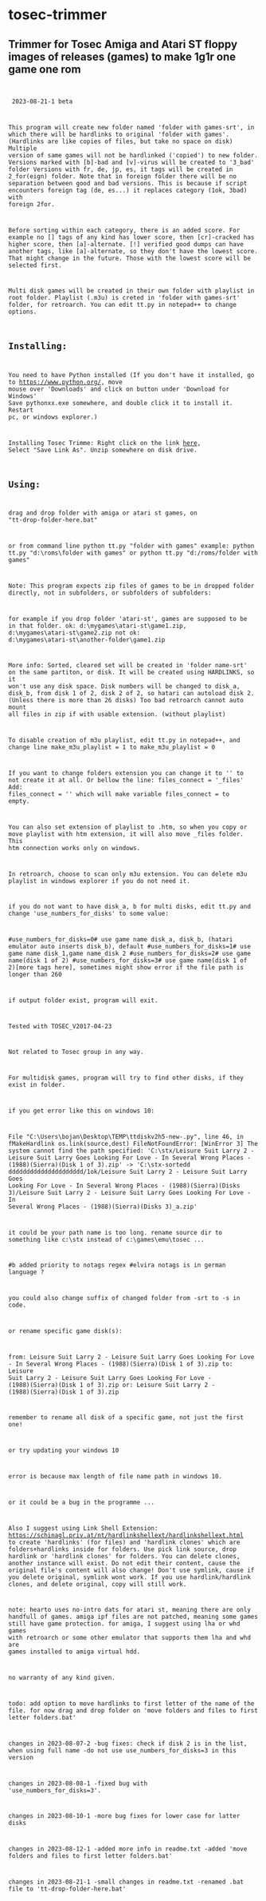 
# tosec-trimmer
## Trimmer for Tosec Amiga and Atari ST floppy images of releases (games) to make 1g1r one game one rom

<code> <pre> 
2023-08-21-1
beta

This program will create new folder named 'folder with games-srt',
in which there will be hardlinks to original 'folder with games'.
(Hardlinks are like copies of files, but take no space on disk)
Multiple version of same games will not be hardlinked ('copied') to new folder.
Versions marked with [b]-bad and [v]-virus will be created to '3_bad' folder
Versions with fr, de, jp, es, it tags will be created in 2_for(eign) folder.
Note that in foreign folder there will be no separation between good and bad versions.
This is because if script encounters foreign tag (de, es...) it replaces category (1ok, 3bad)
with foreign 2for.

Before sorting within each category, there is an added score. For example no [] tags of any kind 
has lower score, then [cr]-cracked has higher score, then [a]-alternate.
[!] verified good dumps can have another tags, like [a]-alternate, so they don't have
the lowest score. That might change in the future.
Those with the lowest score will be selected first.

Multi disk games will be created in their own folder with playlist in root folder.
Playlist (.m3u) is creted in 'folder with games-srt' folder, for retroarch.
You can edit tt.py in notepad++ to change options.

## Installing:
You need to have Python installed
(If you don't have it installed, go to https://www.python.org/, 
move mouse over 'Downloads' and click on button under 'Download for Windows'
Save pythonxx.exe somewhere, and double click it to install it. Restart pc, or windows explorer.)

Installing Tosec Trimme:
Right click on the link [here](https://github.com/dbojan/tosec-trimmer/raw/main/tosec_trimmer.zip), 
Select "Save Link As".
Unzip somewhere on disk drive.

## Using:
drag and drop folder with amiga or atari st games,  on "tt-drop-folder-here.bat"

or from command line
python tt.py "folder with games"
example:
python tt.py "d:\roms\folder with games"
or 
python tt.py "d:/roms/folder with games"

Note: This program expects zip files of games to be in dropped folder directly,
not in subfolders, or subfolders of subfolders:

for example if you drop folder 'atari-st', games are supposed to be in that folder.
ok: d:\mygames\atari-st\game1.zip,  d:\mygames\atari-st\game2.zip
not ok: d:\mygames\atari-st\another-folder\game1.zip


More info:
Sorted, cleared set will be created in 'folder name-srt' on the same partiton, or disk.
It will be created using HARDLINKS, so it won't use any disk space.
Disk numbers will be changed to disk_a, disk_b, from disk 1 of 2, disk 2 of 2, so hatari can autoload
disk 2.
(Unless there is more than 26 disks)
Too bad retroarch cannot auto mount all files in zip if with usable extension. (without playlist)

To disable creation of m3u playlist, edit tt.py in notepad++, and change line
make_m3u_playlist = 1
to 
make_m3u_playlist = 0

If you want to change folders extension you can change it to '' to not create it at all.
Or bellow the line:
files_connect = '_files'
Add:
files_connect = ''
which will make variable files_connect = to empty.

You can also set extension of playlist to .htm, so when you copy or move playlist with htm extension,
it will also move _files folder.
This htm connection works only on windows.

In retroarch, choose to scan only m3u extension.
You can delete m3u playlist in windows explorer if you do not need it.


if you do not want to have disk_a, b for multi disks, edit tt.py and change 'use_numbers_for_disks'
to some value:

#use_numbers_for_disks=0# use game name disk_a, disk_b, (hatari emulator auto inserts disk_b), default
#use_numbers_for_disks=1# use game name disk_1,game name_disk 2
#use_numbers_for_disks=2# use game name(disk 1 of 2)
#use_numbers_for_disks=3# use game name(disk 1 of 2)[more tags here], sometimes might show error if the file path is longer than 260


if output folder exist, program will exit.


Tested with TOSEC_V2017-04-23


Not related to Tosec group in any way.

For multidisk games, program will try to find other disks, if they exist in folder.


if you get error like this on windows 10:

  File "C:\Users\bojan\Desktop\TEMP\ttdiskv2h5-new-.py", line 46, in fMakeHardlink
    os.link(source,dest)
FileNotFoundError: [WinError 3] The system cannot find the path specified: 'C:\\stx/Leisure Suit Larry 2 - Leisure Suit Larry Goes Looking For Love - In Several Wrong Places - (1988)(Sierra)(Disk 1 of 3).zip' -> 'C:\\stx-sortedd  ddddddddddddddddddddd/1ok/Leisure Suit Larry 2 - Leisure Suit Larry Goes Looking For Love - In Several Wrong Places - (1988)(Sierra)(Disks 3)/Leisure Suit Larry 2 - Leisure Suit Larry Goes Looking For Love - In Several Wrong Places - (1988)(Sierra)(Disks 3)_a.zip'

it could be your path name is too long.
rename source dir to something like 
c:\stx
instead of c:\games\emu\tosec ...

#b added priority to notags regex
#elvira notags is in german language ?



you could also change suffix of changed folder from -srt to -s in code.

or rename specific game disk(s):

from:
Leisure Suit Larry 2 - Leisure Suit Larry Goes Looking For Love - In Several Wrong Places - (1988)(Sierra)(Disk 1 of 3).zip
to:
Leisure Suit Larry 2 - Leisure Suit Larry Goes Looking For Love  - (1988)(Sierra)(Disk 1 of 3).zip
or:
Leisure Suit Larry 2 - (1988)(Sierra)(Disk 1 of 3).zip

remember to rename all disk of a specific game, not just the first one!



or try updating your windows 10

error is because max length of file name path in windows 10.

or it could be a bug in the programme ... 



Also I suggest using Link Shell Extension: https://schinagl.priv.at/nt/hardlinkshellext/hardlinkshellext.html to create
'hardlinks' (for files) and 'hardlink clones' which are folders+hardlinks inside for folders.
Use pick link source, drop hardlink or 'hardlink clones' for folders.
You can delete clones, another instance will exist. Do not edit their content, cause the original file's content
will also change!
Don't use symlink, cause if you delete original, symlink wont work.
If you use hardlink/hardlink clones, and delete original, copy will still work.


note:
hearto uses no-intro dats for atari st, meaning there are only handfull of games.
amiga ipf files are not patched, meaning some games still have game protection.
for amiga, I suggest using lha or whd games with retroarch or some other emulator that supports them
lha and whd are games installed to amiga virtual hdd.

no warranty of any kind given.



todo:
add option to move hardlinks to first letter of the name of the file.
for now drag and drop folder on 'move folders and files to first letter folders.bat'


changes in 2023-08-07-2
-bug fixes: check if disk 2 is in the list, when using full name
-do not use use_numbers_for_disks=3 in this version

changes in 2023-08-08-1
-fixed bug with 'use_numbers_for_disks=3'.

changes in 2023-08-10-1
-more bug fixes for lower case for latter disks

changes in 2023-08-12-1
-added more info in readme.txt
-added 'move folders and files to first letter folders.bat'

changes in 2023-08-21-1
-small changes in readme.txt
-renamed .bat file to 'tt-drop-folder-here.bat'